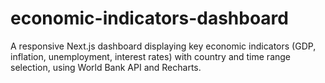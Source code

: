# economic-indicators-dashboard
A responsive Next.js dashboard displaying key economic indicators (GDP, inflation, unemployment, interest rates) with country and time range selection, using World Bank API and Recharts.
